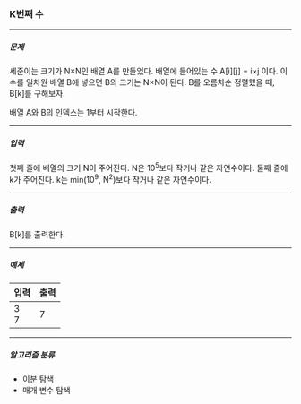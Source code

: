 ### K번째 수

***

##### 문제
세준이는 크기가 N×N인 배열 A를 만들었다. 배열에 들어있는 수 A[i][j] = i×j 이다. 이 수를 일차원 배열 B에 넣으면 B의 크기는 N×N이 된다. B를 오름차순 정렬했을 때, B[k]를 구해보자.

배열 A와 B의 인덱스는 1부터 시작한다.

***

##### 입력
첫째 줄에 배열의 크기 N이 주어진다. N은 10<sup>5</sup>보다 작거나 같은 자연수이다. 둘째 줄에 k가 주어진다. k는 min(10<sup>9</sup>, N<sup>2</sup>)보다 작거나 같은 자연수이다.

***

##### 출력
B[k]를 출력한다.

***

##### 예제
| 입력      | 출력  |
|---------|-----|
| 3<br/>7 | 7   |

***

##### 알고리즘 분류
* 이분 탐색
* 매개 변수 탐색